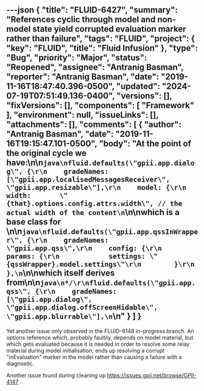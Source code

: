 ---json
{
  "title": "FLUID-6427",
  "summary": "References cyclic through model and non-model state yield corrupted evaluation marker rather than failure",
  "tags": "FLUID",
  "project": {
    "key": "FLUID",
    "title": "Fluid Infusion"
  },
  "type": "Bug",
  "priority": "Major",
  "status": "Reopened",
  "assignee": "Antranig Basman",
  "reporter": "Antranig Basman",
  "date": "2019-11-16T18:47:40.396-0500",
  "updated": "2024-07-19T07:51:49.136-0400",
  "versions": [],
  "fixVersions": [],
  "components": [
    "Framework"
  ],
  "environment": null,
  "issueLinks": [],
  "attachments": [],
  "comments": [
    {
      "author": "Antranig Basman",
      "date": "2019-11-16T19:15:47.101-0500",
      "body": "At the point of the original cycle we have:\n\n```java\nfluid.defaults(\"gpii.app.dialog\", {\r\n    gradeNames: [\"gpii.app.localisedMessagesReceiver\", \"gpii.app.resizable\"],\r\n    model: {\r\n        width:       \"{that}.options.config.attrs.width\", // the actual width of the content\n```\n\nwhich is a base class for&#x20;\n\n```java\nfluid.defaults(\"gpii.app.qssInWrapper\", {\r\n    gradeNames: \"gpii.app.qss\",\r\n    config: {\r\n        params: {\r\n            settings: \"{qssWrapper}.model.settings\"\r\n        }\r\n    },\n```\n\nwhich itself derives from\n\n```java\n*/\r\nfluid.defaults(\"gpii.app.qss\", {\r\n    gradeNames: [\"gpii.app.dialog\", \"gpii.app.dialog.offScreenHidable\", \"gpii.app.blurrable\"],\n```\n"
    }
  ]
}
---
Yet another issue only observed in the FLUID-6148 in-progress branch. An options reference which, probably faultily, depends on model material, but which gets evaluated because it is needed in order to resolve some relay material during model initialisation, ends up resolving a corrupt "inEvaluation" marker in the model rather than causing a failure with a diagnostic.&#x20;

Another issue found during cleaning up <https://issues.gpii.net/browse/GPII-4147>

        